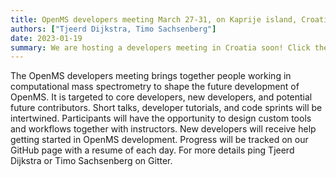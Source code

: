 ```yaml
---
title: OpenMS developers meeting March 27-31, on Kaprije island, Croatia
authors: ["Tjeerd Dijkstra, Timo Sachsenberg"]
date: 2023-01-19
summary: We are hosting a developers meeting in Croatia soon! Click the header above for more information.
---
```


The OpenMS developers meeting brings together people working in computational mass spectrometry to shape the future development of OpenMS. It is targeted to core developers, new developers, and potential future contributors. Short talks, developer tutorials, and code sprints will be intertwined. Participants will have the opportunity to design custom tools and workflows together with instructors. New developers will receive help getting started in OpenMS development. Progress will be tracked on our GitHub page with a resume of each day. For more details ping Tjeerd Dijkstra or Timo Sachsenberg on Gitter.